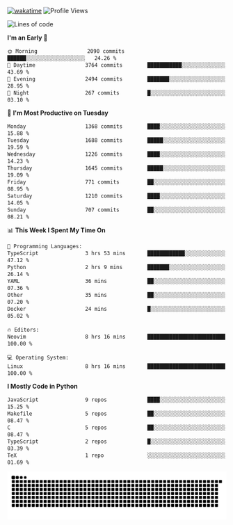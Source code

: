 [![wakatime](https://wakatime.com/badge/user/b920b284-3cde-4cd4-b72e-f7f22d050b16.svg)](https://wakatime.com/@b920b284-3cde-4cd4-b72e-f7f22d050b16)
![Profile Views](http://img.shields.io/badge/Profile%20Views-4586-blue)
<!--START_SECTION:waka-->
![Lines of code](https://img.shields.io/badge/From%20Hello%20World%20I%27ve%20Written-6.8%20million%20lines%20of%20code-blue)

**I'm an Early 🐤** 

```text
🌞 Morning                2090 commits        ██████░░░░░░░░░░░░░░░░░░░   24.26 % 
🌆 Daytime                3764 commits        ███████████░░░░░░░░░░░░░░   43.69 % 
🌃 Evening                2494 commits        ███████░░░░░░░░░░░░░░░░░░   28.95 % 
🌙 Night                  267 commits         █░░░░░░░░░░░░░░░░░░░░░░░░   03.10 % 
```
📅 **I'm Most Productive on Tuesday** 

```text
Monday                   1368 commits        ████░░░░░░░░░░░░░░░░░░░░░   15.88 % 
Tuesday                  1688 commits        █████░░░░░░░░░░░░░░░░░░░░   19.59 % 
Wednesday                1226 commits        ████░░░░░░░░░░░░░░░░░░░░░   14.23 % 
Thursday                 1645 commits        █████░░░░░░░░░░░░░░░░░░░░   19.09 % 
Friday                   771 commits         ██░░░░░░░░░░░░░░░░░░░░░░░   08.95 % 
Saturday                 1210 commits        ████░░░░░░░░░░░░░░░░░░░░░   14.05 % 
Sunday                   707 commits         ██░░░░░░░░░░░░░░░░░░░░░░░   08.21 % 
```


📊 **This Week I Spent My Time On** 

```text
💬 Programming Languages: 
TypeScript               3 hrs 53 mins       ████████████░░░░░░░░░░░░░   47.12 % 
Python                   2 hrs 9 mins        ███████░░░░░░░░░░░░░░░░░░   26.14 % 
YAML                     36 mins             ██░░░░░░░░░░░░░░░░░░░░░░░   07.36 % 
Other                    35 mins             ██░░░░░░░░░░░░░░░░░░░░░░░   07.20 % 
Docker                   24 mins             █░░░░░░░░░░░░░░░░░░░░░░░░   05.02 % 

🔥 Editors: 
Neovim                   8 hrs 16 mins       █████████████████████████   100.00 % 

💻 Operating System: 
Linux                    8 hrs 16 mins       █████████████████████████   100.00 % 
```

**I Mostly Code in Python** 

```text
JavaScript               9 repos             ████░░░░░░░░░░░░░░░░░░░░░   15.25 % 
Makefile                 5 repos             ██░░░░░░░░░░░░░░░░░░░░░░░   08.47 % 
C                        5 repos             ██░░░░░░░░░░░░░░░░░░░░░░░   08.47 % 
TypeScript               2 repos             █░░░░░░░░░░░░░░░░░░░░░░░░   03.39 % 
TeX                      1 repo              ░░░░░░░░░░░░░░░░░░░░░░░░░   01.69 % 
```




<!--END_SECTION:waka-->
![Snake animation](https://raw.githubusercontent.com/timmypidashev/timmypidashev/main/commits.svg)

